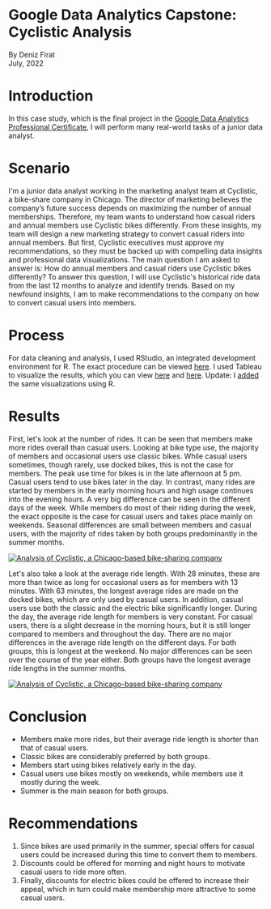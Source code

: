 # Google Data Analytics Capstone: Cyclistic Analysis
By Deniz Firat  
July, 2022

# Introduction
In this case study, which is the final project in the [Google Data Analytics Professional Certificate](https://www.coursera.org/professional-certificates/google-data-analytics), I will perform many real-world tasks of a junior data analyst. 

# Scenario
I'm a junior data analyst working in the marketing analyst team at Cyclistic, a bike-share company in Chicago. The director of marketing believes the company’s future success depends on maximizing the number of annual memberships. Therefore, my team wants to understand how casual riders and annual members use Cyclistic bikes differently. From these insights, my team will design a new marketing strategy to convert casual riders into annual members. But first, Cyclistic executives must approve my recommendations, so they must be backed up with compelling data insights and professional data visualizations.
The main question I am asked to answer is: How do annual members and casual riders use Cyclistic bikes differently? To answer this question, I will use Cyclistic's historical ride data from the last 12 months to analyze and identify trends. Based on my newfound insights, I am to make recommendations to the company on how to convert casual users into members.

# Process
For data cleaning and analysis, I used RStudio, an integrated development environment for R. The exact procedure can be viewed [here](https://github.com/dfirat/google-data-analytics/blob/main/Google-Data-Analytics-Capstone.md).
I used Tableau to visualize the results, which you can view [here](https://public.tableau.com/app/profile/dfirat/viz/GoogleDataAnalyticsCapstoneProjectCyclistic_16586019303490/RidesDash) and [here](https://public.tableau.com/app/profile/dfirat/viz/GoogleDataAnalyticsCapstoneProjectCyclisticII/LengthDash). Update: I [added](https://github.com/dfirat/google-data-analytics/blob/main/Google-Data-Analytics-Capstone.md) the same visualizations using R.

# Results
First, let's look at the number of rides. It can be seen that members make more rides overall than casual users. Looking at bike type use, the majority of members and occasional users use classic bikes. While casual users sometimes, though rarely, use docked bikes, this is not the case for members. The peak use time for bikes is in the late afternoon at 5 pm. Casual users tend to use bikes later in the day. In contrast, many rides are started by members in the early morning hours and high usage continues into the evening hours. A very big difference can be seen in the different days of the week. While members do most of their riding during the week, the exact opposite is the case for casual users and takes place mainly on weekends. Seasonal differences are small between members and casual users, with the majority of rides taken by both groups predominantly in the summer months.
<div class='tableauPlaceholder' id='viz1660575186612' style='position: relative'><noscript><a href='#'><img alt='Analysis of Cyclistic, a Chicago-based bike-sharing company ' src='https:&#47;&#47;public.tableau.com&#47;static&#47;images&#47;Go&#47;GoogleDataAnalyticsCapstoneProjectCyclistic_16586019303490&#47;RidesDash&#47;1_rss.png' style='border: none' /></a></noscript><object class='tableauViz'  style='display:none;'><param name='host_url' value='https%3A%2F%2Fpublic.tableau.com%2F' /> <param name='embed_code_version' value='3' /> <param name='site_root' value='' /><param name='name' value='GoogleDataAnalyticsCapstoneProjectCyclistic_16586019303490&#47;RidesDash' /><param name='tabs' value='no' /><param name='toolbar' value='yes' /><param name='static_image' value='https:&#47;&#47;public.tableau.com&#47;static&#47;images&#47;Go&#47;GoogleDataAnalyticsCapstoneProjectCyclistic_16586019303490&#47;RidesDash&#47;1.png' /> <param name='animate_transition' value='yes' /><param name='display_static_image' value='yes' /><param name='display_spinner' value='yes' /><param name='display_overlay' value='yes' /><param name='display_count' value='yes' /><param name='language' value='en-US' /></object></div>

Let's also take a look at the average ride length. With 28 minutes, these are more than twice as long for occasional users as for members with 13 minutes. With 63 minutes, the longest average rides are made on the docked bikes, which are only used by casual users. In addition, casual users use both the classic and the electric bike significantly longer. During the day, the average ride length for members is very constant. For casual users, there is a slight decrease in the morning hours, but it is still longer compared to members and throughout the day. There are no major differences in the average ride length on the different days. For both groups, this is longest at the weekend. No major differences can be seen over the course of the year either. Both groups have the longest average ride lengths in the summer months.
<div class='tableauPlaceholder' id='viz1660575320780' style='position: relative'><noscript><a href='#'><img alt='Analysis of Cyclistic, a Chicago-based bike-sharing company ' src='https:&#47;&#47;public.tableau.com&#47;static&#47;images&#47;Go&#47;GoogleDataAnalyticsCapstoneProjectCyclisticII&#47;LengthDash&#47;1_rss.png' style='border: none' /></a></noscript><object class='tableauViz'  style='display:none;'><param name='host_url' value='https%3A%2F%2Fpublic.tableau.com%2F' /> <param name='embed_code_version' value='3' /> <param name='site_root' value='' /><param name='name' value='GoogleDataAnalyticsCapstoneProjectCyclisticII&#47;LengthDash' /><param name='tabs' value='no' /><param name='toolbar' value='yes' /><param name='static_image' value='https:&#47;&#47;public.tableau.com&#47;static&#47;images&#47;Go&#47;GoogleDataAnalyticsCapstoneProjectCyclisticII&#47;LengthDash&#47;1.png' /> <param name='animate_transition' value='yes' /><param name='display_static_image' value='yes' /><param name='display_spinner' value='yes' /><param name='display_overlay' value='yes' /><param name='display_count' value='yes' /><param name='language' value='en-US' /></object></div>

# Conclusion
- Members make more rides, but their average ride length is shorter than that of casual users.
- Classic bikes are considerably preferred by both groups.
- Members start using bikes relatively early in the day.
- Casual users use bikes mostly on weekends, while members use it mostly during the week.
- Summer is the main season for both groups.

# Recommendations
1. Since bikes are used primarily in the summer, special offers for casual users could be increased during this time to convert them to members.
2. Discounts could be offered for morning and night hours to motivate casual users to ride more often.
3. Finally, discounts for electric bikes could be offered to increase their appeal, which in turn could make membership more attractive to some casual users.
